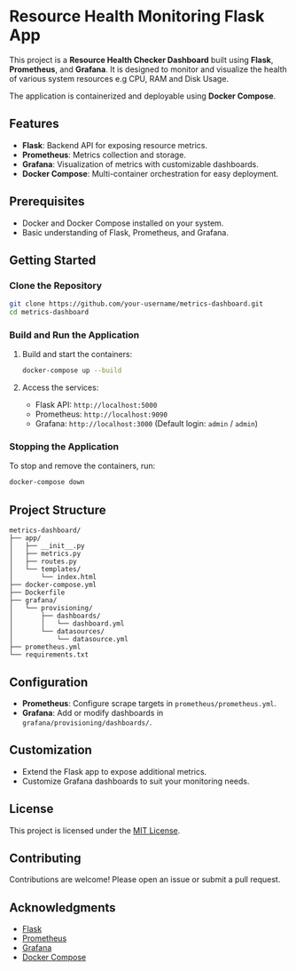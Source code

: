 # Resource Health Monitoring Flask App

This project is a **Resource Health Checker Dashboard** built using **Flask**, **Prometheus**, and **Grafana**.
It is designed to monitor and visualize the health of various system resources e.g CPU, RAM and Disk Usage.

The application is containerized and deployable using **Docker Compose**.

## Features

- **Flask**: Backend API for exposing resource metrics.
- **Prometheus**: Metrics collection and storage.
- **Grafana**: Visualization of metrics with customizable dashboards.
- **Docker Compose**: Multi-container orchestration for easy deployment.

## Prerequisites

- Docker and Docker Compose installed on your system.
- Basic understanding of Flask, Prometheus, and Grafana.

## Getting Started

### Clone the Repository

```bash
git clone https://github.com/your-username/metrics-dashboard.git
cd metrics-dashboard
```

### Build and Run the Application

1. Build and start the containers:
    ```bash
    docker-compose up --build
    ```

2. Access the services:
    - Flask API: `http://localhost:5000`
    - Prometheus: `http://localhost:9090`
    - Grafana: `http://localhost:3000` (Default login: `admin` / `admin`)

### Stopping the Application

To stop and remove the containers, run:
```bash
docker-compose down
```

## Project Structure

```
metrics-dashboard/
├── app/
│   ├── __init__.py
│   ├── metrics.py
│   ├── routes.py
│   └── templates/
│       └── index.html
├── docker-compose.yml
├── Dockerfile
├── grafana/
│   └── provisioning/
│       ├── dashboards/
│       │   └── dashboard.yml
│       └── datasources/
│           └── datasource.yml
├── prometheus.yml
└── requirements.txt
```

## Configuration

- **Prometheus**: Configure scrape targets in `prometheus/prometheus.yml`.
- **Grafana**: Add or modify dashboards in `grafana/provisioning/dashboards/`.

## Customization

- Extend the Flask app to expose additional metrics.
- Customize Grafana dashboards to suit your monitoring needs.

## License

This project is licensed under the [MIT License](LICENSE).

## Contributing

Contributions are welcome! Please open an issue or submit a pull request.

## Acknowledgments

- [Flask](https://flask.palletsprojects.com/)
- [Prometheus](https://prometheus.io/)
- [Grafana](https://grafana.com/)
- [Docker Compose](https://docs.docker.com/compose/)